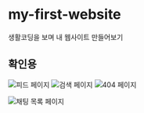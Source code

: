 # my-first-website
생활코딩을 보며 내 웹사이트 만들어보기


## 확인용
![피드 페이지](https://user-images.githubusercontent.com/87430624/249322177-72e50afc-c707-4241-ac05-6c79089946e2.gif) ![검색 페이지](https://user-images.githubusercontent.com/87430624/249319334-184c2a9e-57a9-4d56-bbbc-f58a44033fc2.gif) ![404 페이지](https://user-images.githubusercontent.com/87430624/249319320-6686e278-729c-4441-b572-7bd0ddeb4b43.gif)

![채팅 목록 페이지](https://user-images.githubusercontent.com/87430624/249319420-598a4b8f-cf19-4105-96cd-4b86cfe0ff27.gif)

